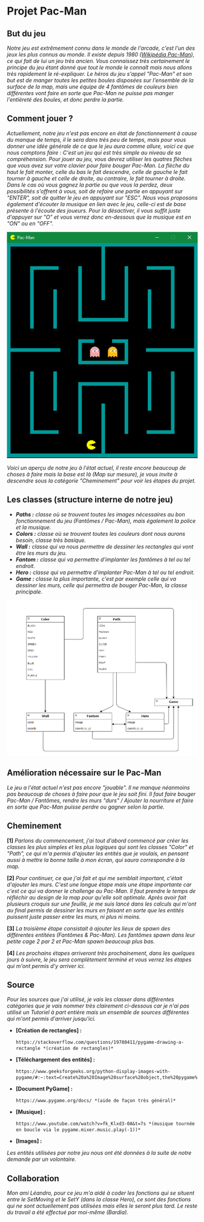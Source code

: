 # Projet Pac-Man

## But du jeu
*Notre jeu est extrêmement connu dans le monde de l'arcade, c'est l'un des jeux les plus connus au monde. Il existe depuis 1980 ([Wikipédia Pac-Man](https://fr.wikipedia.org/wiki/Pac-Man)), ce qui fait de lui un jeu très ancien. Vous connaissez très certainement le principe du jeu étant donné que tout le monde le connaît mais nous allons très rapidement le ré-expliquer. Le héros du jeu s'appel "Pac-Man" et son but est de manger toutes les petites boules disposées sur l'ensemble de la surface de la map, mais une équipe de 4 fantômes de couleurs bien différentes vont faire en sorte que Pac-Man ne puisse pas manger l'entièreté des boules, et donc perdre la partie.*

## Comment jouer ?
*Actuellement, notre jeu n'est pas encore en état de fonctionnement à cause du manque de temps, il le sera dans très peu de temps, mais pour vous donner une idée générale de ce que le jeu aura comme allure, voici ce que nous comptons faire : C'est un jeu qui est très simple au niveau de sa compréhension. Pour jouer au jeu, vous devrez utiliser les quatres flèches que vous avez sur votre clavier pour faire bouger Pac-Man. La flèche du haut le fait monter, celle du bas le fait descendre, celle de gauche le fait tourner à gauche et celle de droite, au contraire, le fait tourner à droite. Dans le cas où vous gagnez la partie ou que vous la perdez, deux possibilités s'offrent à vous, soit de refaire une partie en appuyant sur "ENTER", soit de quitter le jeu en appuyant sur "ESC". Nous vous proposons également d'écouter la musique en lien avec le jeu, celle-ci est de base présente à l'écoute des joueurs. Pour la désactiver, il vous suffit juste d'appuyer sur "O" et vous verrez donc en-dessous que la musique est en "ON" ou en "OFF".*
  
![](resources/images/apercu.png)

*Voici un aperçu de notre jeu à l'état actuel, il reste encore beaucoup de choses à faire mais la base est là (Map sur mesure), je vous invite à descendre sous la catégorie "Cheminement" pour voir les étapes du projet.*

## Les classes (structure interne de notre jeu)
* ***Paths :** classe où se trouvent toutes les images nécessaires au bon fonctionnement du jeu (Fantômes / Pac-Man), mais également la police et la musique.*
* ***Colors :** classe où se trouvent toutes les couleurs dont nous aurons besoin, classe très basique.*
* ***Wall :** classe qui va nous permettre de dessiner les rectangles qui vont être les murs du jeu.*
* ***Fantom :*** *classe qui va permettre d'implanter les fantômes à tel ou tel endroit.*
* ***Hero :*** *classe qui va permettre d'implanter Pac-Man à tel ou tel endroit.*
* ***Game :*** *classe la plus importante, c'est par exemple celle qui va dessiner les murs, celle qui permettra de bouger Pac-Man, la classe principale.*

![](resources/images/diag.png)

## Amélioration nécessaire sur le Pac-Man
*Le jeu a l'état actuel n'est pas encore "jouable". Il ne manque néanmoins pas beaucoup de choses à faire pour que le jeu soit fini. Il faut faire bouger Pac-Man / Fantômes, rendre les murs "durs" / Ajouter la nourriture et faire en sorte que Pac-Man puisse perdre ou gagner selon la partie.*

## Cheminement
**[1]** *Parlons du commencement, j'ai tout d'abord commencé par créer les classes les plus simples et les plus logiques qui sont les classes "Color" et "Path", ce qui m'a permis d'ajouter les entités que je voulais, en pensant aussi à mettre la bonne taille à mon écran, qui saura correspondre à la map.*

**[2]** *Pour continuer, ce que j'ai fait et qui me semblait important, c'était d'ajouter les murs. C'est une longue étape mais une étape importante car c'est ce qui va donner le challenge au Pac-Man. Il faut prendre le temps de réfléchir au design de la map pour qu'elle soit optimale. Après avoir fait plusieurs croquis sur une feuille, je me suis lancé dans les calculs qui m'ont au final permis de dessiner les murs en faisant en sorte que les entités puissent juste passer entre les murs, ni plus ni moins.* 

**[3]** *La troisième étape consistait à ajouter les lieux de spawn des différentes entitées (Fantômes & Pac-Man). Les fantômes spawn dans leur petite cage 2 par 2 et Pac-Man spawn beaucoup plus bas.*

**[4]** *Les prochains étapes arriveront très prochainement, dans les quelques jours à suivre, le jeu sera complètement terminé et vous verrez les étapes qui m'ont permis d'y arriver ici.*

## Source 
*Pour les sources que j'ai utilisé, je vais les classer dans différentes catégories que je vais nommer très clairement ci-dessous car je n'ai pas utilisé un Tutoriel à part entière mais un ensemble de sources différentes qui m'ont permis d'arriver jusqu'ici.*

* **[Création de rectangles] :**

      https://stackoverflow.com/questions/19780411/pygame-drawing-a-rectangle *(création de rectangles)*
      
* **[Téléchargement des entités] :**

      https://www.geeksforgeeks.org/python-display-images-with-pygame/#:~:text=Create%20a%20Image%20surface%20object,the%20pygame%20window%20using%20display.
  
* **[Document PyGame] :**

      https://www.pygame.org/docs/ *(aide de façon très général)*

* **[Musique] :**

      https://www.youtube.com/watch?v=fk_Klxd3-0A&t=7s *(musique tournée en boucle via le pygame.mixer.music.play(-1))*

* **[Images] :**

*Les entités utilisées par notre jeu nous ont été données à la suite de notre demande par un volontaire.*

## Collaboration
*Mon ami Léandro, pour ce jeu m'a aidé à coder les fonctions qui se situent entre le SetMoving et le SetY (dans la classe Hero), ce sont des fonctions qui ne sont actuellement pas utilisées mais elles le seront plus tard. Le reste du travail a été effectué par moi-même (Bardia).*

